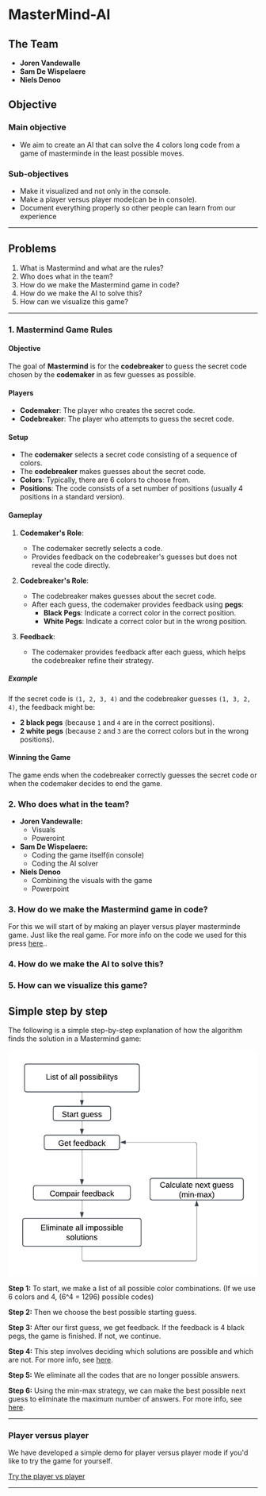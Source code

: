 # MasterMind-AI

## The Team

- **Joren Vandewalle**
- **Sam De Wispelaere**
- **Niels Denoo**

## Objective
### Main objective
- We aim to create an AI that can solve the 4 colors long code from a game of masterminde in the least possible moves.
### Sub-objectives
- Make it visualized and not only in the console.
- Make a player versus player mode(can be in console).
- Document everything properly so other people can learn from our experience

----

## Problems

1. What is Mastermind and what are the rules?
2. Who does what in the team?
3. How do we make the Mastermind game in code?
4. How do we make the AI to solve this?
5. How can we visualize this game?


----
### 1. Mastermind Game Rules

#### Objective

The goal of **Mastermind** is for the **codebreaker** to guess the secret code chosen by the **codemaker** in as few guesses as possible.

#### Players

- **Codemaker**: The player who creates the secret code.
- **Codebreaker**: The player who attempts to guess the secret code.

#### Setup

- The **codemaker** selects a secret code consisting of a sequence of colors.
- The **codebreaker** makes guesses about the secret code.
- **Colors**: Typically, there are 6 colors to choose from.
- **Positions**: The code consists of a set number of positions (usually 4 positions in a standard version).

#### Gameplay

1. **Codemaker's Role**:
   - The codemaker secretly selects a code.
   - Provides feedback on the codebreaker's guesses but does not reveal the code directly.

2. **Codebreaker's Role**:
   - The codebreaker makes guesses about the secret code.
   - After each guess, the codemaker provides feedback using **pegs**:
     - **Black Pegs**: Indicate a correct color in the correct position.
     - **White Pegs**: Indicate a correct color but in the wrong position.

3. **Feedback**:
   - The codemaker provides feedback after each guess, which helps the codebreaker refine their strategy.

##### Example

If the secret code is `(1, 2, 3, 4)` and the codebreaker guesses `(1, 3, 2, 4)`, the feedback might be:

- **2 black pegs** (because `1` and `4` are in the correct positions).
- **2 white pegs** (because `2` and `3` are the correct colors but in the wrong positions).

#### Winning the Game

The game ends when the codebreaker correctly guesses the secret code or when the codemaker decides to end the game.

### 2. Who does what in the team?

- **Joren Vandewalle:** 
   - Visuals 
   - Poweroint
- **Sam De Wispelaere:**
   - Coding the game itself(in console)
   - Coding the AI solver
- **Niels Denoo** 
   - Combining the visuals with the game 
   - Powerpoint

### 3. How do we make the Mastermind game in code?
For this we will start of by making an player versus player masterminde game. Just like the real game. For more info on the code we used for this press [here](./docs/Codes_Explained/PlayerVsPlayer.ipynb)..  

### 4. How do we make the AI to solve this?

### 5. How can we visualize this game?


## Simple step by step

The following is a simple step-by-step explanation of how the algorithm finds the solution in a Mastermind game:

![Project Picture AI](./resources/images/Simple_Explenation.png)

**Step 1:** To start, we make a list of all possible color combinations. (If we use 6 colors and 4, \(6^4 = 1296\) possible codes)

**Step 2:** Then we choose the best possible starting guess.

**Step 3:** After our first guess, we get feedback. If the feedback is 4 black pegs, the game is finished. If not, we continue.

**Step 4:** This step involves deciding which solutions are possible and which are not. For more info, see [here](./docs/Knuth_Algorithm_Explained.md).

**Step 5:** We eliminate all the codes that are no longer possible answers.

**Step 6:** Using the min-max strategy, we can make the best possible next guess to eliminate the maximum number of answers. For more info, see [here](./docs/MinMaxExplained.md).

---


### Player versus player

We have developed a simple demo for player versus player mode if you'd like to try the game for yourself.

[Try the player vs player](./PlayerVsPlayer/peoplePlay.py)

---


